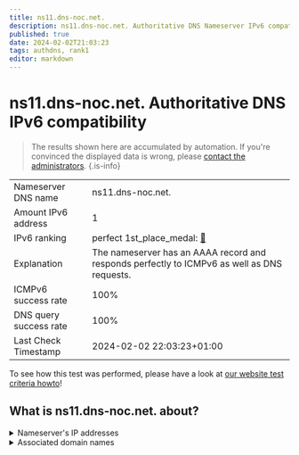 ```yaml
---
title: ns11.dns-noc.net.
description: ns11.dns-noc.net. Authoritative DNS Nameserver IPv6 compatibility
published: true
date: 2024-02-02T21:03:23
tags: authdns, rank1
editor: markdown
---
```


# ns11.dns-noc.net. Authoritative DNS IPv6 compatibility

> The results shown here are accumulated by automation. If you're convinced the displayed data is wrong, please [contact the administrators](/howto/chat). 
{.is-info}




|   |   |
| - | - |
| Nameserver DNS name | ns11.dns-noc.net.
| Amount IPv6 address | 1
| IPv6 ranking | perfect 1st_place_medal: [🔗](/howto/ranking) |
| Explanation | The nameserver has an AAAA record and responds perfectly to ICMPv6 as well as DNS requests. |
| ICMPv6 success rate | 100%|
| DNS query success rate | 100% |
| Last Check Timestamp | 2024-02-02 22:03:23+01:00 |

To see how this test was performed, please have a look at [our website test criteria howto](/howto/testcriteria/authdns)!


## What is ns11.dns-noc.net. about?




<details>
<summary>Nameserver's IP addresses</summary>

2a0d:2a00:ab2::11

</details>



<details>
<summary>Associated domain names</summary>

noc.social

</details>
